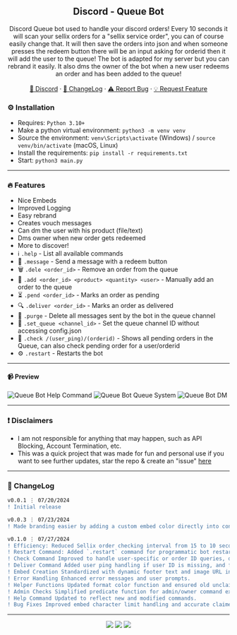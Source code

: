 <div align="center">
 
  <h2 align="center">Discord - Queue Bot</h2>
  <p align="center">
    Discord Queue bot used to handle your discord orders! Every 10 seconds it will scan your sellix orders for a "sellix service order", you can of course easily change that. It will then save the orders into json and when someone presses the redeem button there will be an input asking for orderid then it will add the user to the queue! The bot is adapted for my server but you can rebrand it easily. It also dms the owner of the bot when a new user redeems an order and has been added to the queue!
    <br />
    <br />
    <a href="https://discord.gg/bestnitro">💬 Discord</a>
    ·
    <a href="https://github.com/sexfrance/Queue-Bot#-changelog">📜 ChangeLog</a>
    ·
    <a href="https://github.com/sexfrance/Queue-Bot/issues">⚠️ Report Bug</a>
    ·
    <a href="https://github.com/sexfrance/Queue-Bot/issues">💡 Request Feature</a>
  </p>
</div>

### ⚙️ Installation

- Requires: `Python 3.10+`
- Make a python virtual environment: `python3 -m venv venv`
- Source the environment: `venv\Scripts\activate` (Windows) / `source venv/bin/activate` (macOS, Linux)
- Install the requirements: `pip install -r requirements.txt`
- Start: `python3 main.py`

---

### 🔥 Features
- Nice Embeds
- Improved Logging
- Easy rebrand
- Creates vouch messages
- Can dm the user with his product (file/text)
- Dms owner when new order gets redeemed
- More to discover!
-  ℹ️  `.help` - List all available commands
- 📨 `.message` - Send a message with a redeem button
- 🗑️ `.dele <order_id>` - Remove an order from the queue
- 🔑 `.add <order_id> <product> <quantity> <user>` - Manually add an order to the queue
- ⏳ `.pend <order_id>` - Marks an order as pending
- 🔍 `.deliver <order_id>` - Marks an order as delivered
- 🧹 `.purge` - Delete all messages sent by the bot in the queue channel
- 🔧 `.set_queue <channel_id>` - Set the queue channel ID without accessing config.json
- 🔎 `.check /(user_ping)/(orderid)` - Shows all pending orders in the Queue, can also check pending order for a user/orderid
- ⚙️ `.restart` - Restarts the bot
---
#### 📹 Preview

![Queue Bot Help Command](https://i.imgur.com/KnpXXTx.png) ![Queue Bot Queue System](https://i.imgur.com/jSW9edH.png) ![Queue Bot DM](https://i.imgur.com/dE6Dhp9.png)

---
### ❗ Disclaimers

- I am not responsible for anything that may happen, such as API Blocking, Account Termination, etc.
- This was a quick project that was made for fun and personal use if you want to see further updates, star the repo & create an "issue" [here](https://github.com/sexfrance/Queue-Bot/issues/)

---

### 📜 ChangeLog

```diff
v0.0.1 ⋮ 07/20/2024
! Initial release

v0.0.3 ⋮ 07/23/2024
! Made branding easier by adding a custom embed color directly into config.json with formatter in case of misuse. Improved .deliver command to also dm the user once the product has been delivered, made it so that it works with a str/int e.g. .deliver order-123 hi@gmail.com, with a file: e.g. .deliver order-123 product.txt (must be an attachment) or without anything e.g. .deliver order-123

v0.1.0 ⋮ 07/27/2024
! Efficiency: Reduced Sellix order checking interval from 15 to 10 seconds.
! Restart Command: Added `.restart` command for programmatic bot restarts.
! Check Command Improved to handle user-specific or order ID queries, displaying detailed pending orders.
! Deliver Command Added user ping handling if user ID is missing, and fallback for total prices.
! Embed Creation Standardized with dynamic footer text and image URL integration.
! Error Handling Enhanced error messages and user prompts.
! Helper Functions Updated format color function and ensured old unclaimed orders deletion at startup.
! Admin Checks Simplified predicate function for admin/owner command execution.
! Help Command Updated to reflect new and modified commands.
! Bug Fixes Improved embed character limit handling and accurate claimed orders management.
```

---

<p align="center">
  <img src="https://img.shields.io/github/license/sexfrance/Queue-Bot.svg?style=for-the-badge&labelColor=black&color=f429ff&logo=IOTA"/>
  <img src="https://img.shields.io/github/stars/sexfrance/Queue-Bot.svg?style=for-the-badge&labelColor=black&color=f429ff&logo=IOTA"/>
  <img src="https://img.shields.io/github/languages/top/sexfrance/Queue-Bot.svg?style=for-the-badge&labelColor=black&color=f429ff&logo=python"/>
</p>
